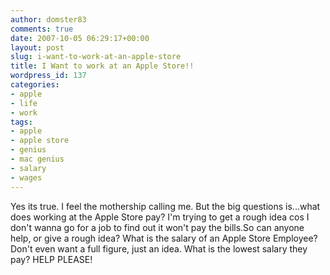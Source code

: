 ```yaml
---
author: domster83
comments: true
date: 2007-10-05 06:29:17+00:00
layout: post
slug: i-want-to-work-at-an-apple-store
title: I Want to work at an Apple Store!!
wordpress_id: 137
categories:
- apple
- life
- work
tags:
- apple
- apple store
- genius
- mac genius
- salary
- wages
---
```


Yes its true. I feel the mothership calling me. But the big questions is...what does working at the Apple Store pay? I'm trying to get a rough idea cos I don't wanna go for a job to find out it won't pay the bills.So can anyone help, or give a rough idea? What is the salary of an Apple Store Employee? Don't even want a full figure, just an idea. What is the lowest salary they pay? HELP PLEASE!
